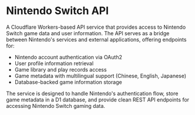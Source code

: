 # Nintendo Switch API

A Cloudflare Workers-based API service that provides access to Nintendo Switch game data and user information. The API serves as a bridge between Nintendo's services and external applications, offering endpoints for:

- Nintendo account authentication via OAuth2
- User profile information retrieval
- Game library and play records access
- Game metadata with multilingual support (Chinese, English, Japanese)
- Database-backed game information storage

The service is designed to handle Nintendo's authentication flow, store game metadata in a D1 database, and provide clean REST API endpoints for accessing Nintendo Switch gaming data.
